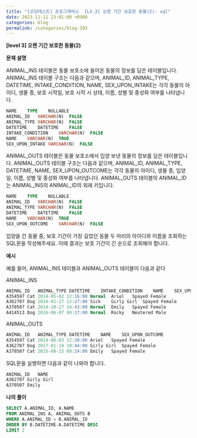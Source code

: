 ```yaml
---
title: "[코딩테스트] 프로그래머스  [LV.3] 오랜 기간 보호한 동물(2)- sql"
date: 2023-11-11 23:01:00 +0900
categories: blog
permalink: /categories/blog-203
---
```



**[level 3] 오랜 기간 보호한 동물(2)**



**문제 설명**

ANIMAL_INS 테이블은 동물 보호소에 들어온 동물의 정보를 담은 테이블입니다. ANIMAL_INS 테이블 구조는 다음과 같으며, ANIMAL_ID, ANIMAL_TYPE, DATETIME, INTAKE_CONDITION, NAME, SEX_UPON_INTAKE는 각각 동물의 아이디, 생물 종, 보호 시작일, 보호 시작 시 상태, 이름, 성별 및 중성화 여부를 나타냅니다.

```sql
NAME	TYPE	NULLABLE
ANIMAL_ID	VARCHAR(N)	FALSE
ANIMAL_TYPE	VARCHAR(N)	FALSE
DATETIME	DATETIME	FALSE
INTAKE_CONDITION	VARCHAR(N)	FALSE
NAME	VARCHAR(N)	TRUE
SEX_UPON_INTAKE	VARCHAR(N)	FALSE
```

ANIMAL_OUTS 테이블은 동물 보호소에서 입양 보낸 동물의 정보를 담은 테이블입니다. ANIMAL_OUTS 테이블 구조는 다음과 같으며, ANIMAL_ID, ANIMAL_TYPE, DATETIME, NAME, SEX_UPON_OUTCOME는 각각 동물의 아이디, 생물 종, 입양일, 이름, 성별 및 중성화 여부를 나타냅니다. ANIMAL_OUTS 테이블의 ANIMAL_ID는 ANIMAL_INS의 ANIMAL_ID의 외래 키입니다.

```sql
NAME	TYPE	NULLABLE
ANIMAL_ID	VARCHAR(N)	FALSE
ANIMAL_TYPE	VARCHAR(N)	FALSE
DATETIME	DATETIME	FALSE
NAME	VARCHAR(N)	TRUE
SEX_UPON_OUTCOME	VARCHAR(N)	FALSE
```

입양을 간 동물 중, 보호 기간이 가장 길었던 동물 두 마리의 아이디와 이름을 조회하는 SQL문을 작성해주세요. 이때 결과는 보호 기간이 긴 순으로 조회해야 합니다.


**예시**

예를 들어, ANIMAL_INS 테이블과 ANIMAL_OUTS 테이블이 다음과 같다

ANIMAL_INS

```sql
ANIMAL_ID	ANIMAL_TYPE	DATETIME	INTAKE_CONDITION	NAME	SEX_UPON_INTAKE
A354597	Cat	2014-05-02 12:16:00	Normal	Ariel	Spayed Female
A362707	Dog	2016-01-27 12:27:00	Sick	Girly Girl	Spayed Female
A370507	Cat	2014-10-27 14:43:00	Normal	Emily	Spayed Female
A414513	Dog	2016-06-07 09:17:00	Normal	Rocky	Neutered Male
```

ANIMAL_OUTS
```sql
ANIMAL_ID	ANIMAL_TYPE	DATETIME	NAME	SEX_UPON_OUTCOME
A354597	Cat	2014-06-03 12:30:00	Ariel	Spayed Female
A362707	Dog	2017-01-10 10:44:00	Girly Girl	Spayed Female
A370507	Cat	2015-08-15 09:24:00	Emily	Spayed Female
```

SQL문을 실행하면 다음과 같이 나와야 합니다.


```sql
ANIMAL_ID	NAME
A362707	Girly Girl
A370507	Emily
```



**나의 풀이**

```sql
SELECT A.ANIMAL_ID, A.NAME
FROM ANIMAL_INS A, ANIMAL_OUTS B
WHERE A.ANIMAL_ID = B.ANIMAL_ID
ORDER BY B.DATETIME-A.DATETIME DESC
LIMIT 2
```


